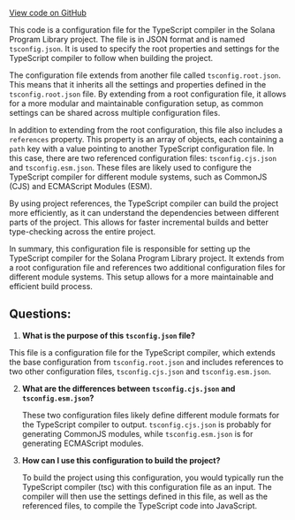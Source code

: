 [View code on GitHub](https://github.com/solana-labs/solana-program-library/memo/js/tsconfig.all.json)

This code is a configuration file for the TypeScript compiler in the Solana Program Library project. The file is in JSON format and is named `tsconfig.json`. It is used to specify the root properties and settings for the TypeScript compiler to follow when building the project.

The configuration file extends from another file called `tsconfig.root.json`. This means that it inherits all the settings and properties defined in the `tsconfig.root.json` file. By extending from a root configuration file, it allows for a more modular and maintainable configuration setup, as common settings can be shared across multiple configuration files.

In addition to extending from the root configuration, this file also includes a `references` property. This property is an array of objects, each containing a `path` key with a value pointing to another TypeScript configuration file. In this case, there are two referenced configuration files: `tsconfig.cjs.json` and `tsconfig.esm.json`. These files are likely used to configure the TypeScript compiler for different module systems, such as CommonJS (CJS) and ECMAScript Modules (ESM).

By using project references, the TypeScript compiler can build the project more efficiently, as it can understand the dependencies between different parts of the project. This allows for faster incremental builds and better type-checking across the entire project.

In summary, this configuration file is responsible for setting up the TypeScript compiler for the Solana Program Library project. It extends from a root configuration file and references two additional configuration files for different module systems. This setup allows for a more maintainable and efficient build process.
## Questions: 
 1. **What is the purpose of this `tsconfig.json` file?**

   This file is a configuration file for the TypeScript compiler, which extends the base configuration from `tsconfig.root.json` and includes references to two other configuration files, `tsconfig.cjs.json` and `tsconfig.esm.json`.

2. **What are the differences between `tsconfig.cjs.json` and `tsconfig.esm.json`?**

   These two configuration files likely define different module formats for the TypeScript compiler to output. `tsconfig.cjs.json` is probably for generating CommonJS modules, while `tsconfig.esm.json` is for generating ECMAScript modules.

3. **How can I use this configuration to build the project?**

   To build the project using this configuration, you would typically run the TypeScript compiler (tsc) with this configuration file as an input. The compiler will then use the settings defined in this file, as well as the referenced files, to compile the TypeScript code into JavaScript.